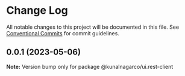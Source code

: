 # Change Log

All notable changes to this project will be documented in this file.
See [Conventional Commits](https://conventionalcommits.org) for commit guidelines.

## 0.0.1 (2023-05-06)

**Note:** Version bump only for package @kunalnagarco/ui.rest-client

